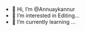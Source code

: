 - 👋 Hi, I’m @Annuaykannur
- 👀 I’m interested in Editing...
- 🌱 I’m currently learning  ...

<!---
Annuaykannur/Annuaykannur is a ✨ special ✨ repository because its `README.md` (this file) appears on your GitHub profile.
You can click the Preview link to take a look at your changes.
--->
